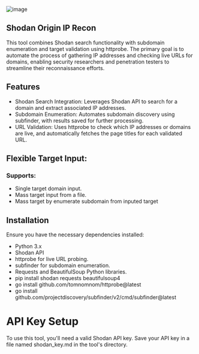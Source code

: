 ![image](https://github.com/user-attachments/assets/4ff5e0dc-fcc8-41c7-b132-240337020273)

## Shodan Origin IP Recon
This tool combines Shodan search functionality with subdomain enumeration and target validation using httprobe. The primary goal is to automate the process of gathering IP addresses and checking live URLs for domains, enabling security researchers and penetration testers to streamline their reconnaissance efforts.

## Features
- Shodan Search Integration: Leverages Shodan API to search for a domain and extract associated IP addresses.
- Subdomain Enumeration: Automates subdomain discovery using subfinder, with results saved for further processing.
- URL Validation: Uses httprobe to check which IP addresses or domains are live, and automatically fetches the page titles for each validated URL.

## Flexible Target Input: 
### Supports:
- Single target domain input.
- Mass target input from a file.
- Mass target by enumerate subdomain from inputed target

## Installation
Ensure you have the necessary dependencies installed:

- Python 3.x
- Shodan API
- httprobe for live URL probing.
- subfinder for subdomain enumeration.
- Requests and BeautifulSoup Python libraries.
- pip install shodan requests beautifulsoup4
- go install github.com/tomnomnom/httprobe@latest
- go install github.com/projectdiscovery/subfinder/v2/cmd/subfinder@latest

# API Key Setup
To use this tool, you'll need a valid Shodan API key. Save your API key in a file named shodan_key.md in the tool's directory.
